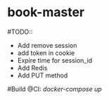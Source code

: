 # book-master

#TODO::
* Add remove session
* add token in cookie
* Expire time for session_id
* Add Redis
* Add PUT method

#Build
@CI: *docker-compose up*